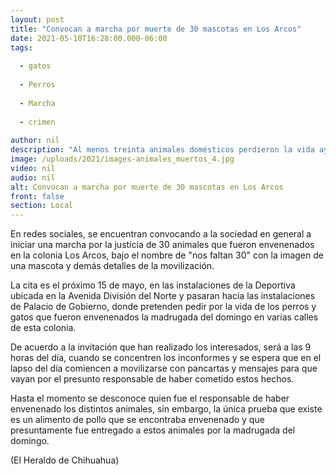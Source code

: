 ```yaml
---
layout: post
title: "Convocan a marcha por muerte de 30 mascotas en Los Arcos"
date: 2021-05-10T16:28:00.000-06:00
tags:
  
  - gatos
  
  - Perros
  
  - Marcha
  
  - crimen
  
author: nil
description: "Al menos treinta animales domésticos perdieron la vida ayer luego de que un individuo los alimentara con comida envenenada"
image: /uploads/2021/images-animales_muertos_4.jpg
video: nil
audio: nil
alt: Convocan a marcha por muerte de 30 mascotas en Los Arcos
front: false
section: Local
---
```


En redes sociales, se encuentran convocando a la sociedad en general a iniciar una marcha por la justicia de 30 animales que fueron envenenados en la colonia Los Arcos, bajo el nombre de "nos faltan 30" con la imagen de una mascota y demás detalles de la movilización.

La cita es el próximo 15 de mayo, en las instalaciones de la Deportiva ubicada en la Avenida División del Norte y pasaran hacia las instalaciones de Palacio de Gobierno, donde pretenden pedir por la vida de los perros y gatos que fueron envenenados la madrugada del domingo en varias calles de esta colonia.

De acuerdo a la invitación que han realizado los interesados, será a las 9 horas del día, cuando se concentren los inconformes y se espera que en el lapso del día comiencen a movilizarse con pancartas y mensajes para que vayan por el presunto responsable de haber cometido estos hechos.

Hasta el momento se desconoce quien fue el responsable de haber envenenado los distintos animales, sin embargo, la única prueba que existe es un alimento de pollo que se encontraba envenenado y que presuntamente fue entregado a estos animales por la madrugada del domingo.

(El Heraldo de Chihuahua)